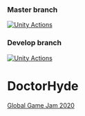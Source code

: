### Master branch
[![Unity Actions](https://github.com/L4ZZA/DoctorHyde/actions/workflows/main.yml/badge.svg?branch=master)](https://github.com/L4ZZA/DoctorHyde/actions/workflows/main.yml)

### Develop branch
[![Unity Actions](https://github.com/L4ZZA/DoctorHyde/actions/workflows/main.yml/badge.svg?branch=develop)](https://github.com/L4ZZA/DoctorHyde/actions/workflows/main.yml)

# DoctorHyde
[Global Game Jam 2020](https://globalgamejam.org/2020/games/doctor-hide-2)